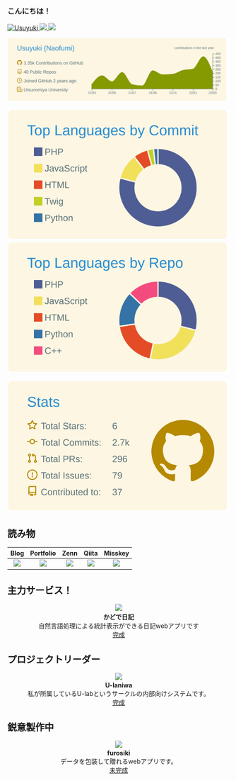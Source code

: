 ### こんにちは！ 
<!-- バッチコーナー -->
<p align="left"> 
  <a href="https://github.com/Usuyuki/usuyuki/">
    <img src="https://komarev.com/ghpvc/?username=Usuyuki" alt="Usuyuki" />
  </a>
  <a href="http://twitter.com/usuyuki26">
    <img height="20" src="https://img.shields.io/twitter/follow/usuyuki26?label=Twitter&logo=twitter&style=flat" />
  </a>
  <a href="https://github.com/Usuyuki">
    <img height="20" src="https://img.shields.io/github/followers/Usuyuki?label=follow&logo=github&style=flat" />
  </a>
</p>
<!--統計コーナー(github-profile-summary-cardsを利用しています) -->

[![](https://raw.githubusercontent.com/Usuyuki/Usuyuki/master/profile-summary-card-output/solarized/0-profile-details.svg)](https://github.com/vn7n24fzkq/github-profile-summary-cards)

[![](https://raw.githubusercontent.com/Usuyuki/Usuyuki/master/profile-summary-card-output/solarized/2-most-commit-language.svg)](https://github.com/vn7n24fzkq/github-profile-summary-cards)
[![](https://raw.githubusercontent.com/Usuyuki/Usuyuki/master/profile-summary-card-output/solarized/1-repos-per-language.svg)](https://github.com/vn7n24fzkq/github-profile-summary-cards)

[![](https://raw.githubusercontent.com/Usuyuki/Usuyuki/master/profile-summary-card-output/solarized/3-stats.svg)](https://github.com/vn7n24fzkq/github-profile-summary-cards)


<!--<a href="https://github.com/anuraghazra/github-readme-stats">
  <img align="left" src="https://github-readme-stats.vercel.app/api/top-langs/?username=Usuyuki&count_private=true&show_icons=true&theme=dracula" />
</a>-->


## 読み物

| Blog | Portfolio | Zenn | Qiita | Misskey |
| :----: |  :----: | :----: | :----: | :----: |
|<a href="https://blog.usuyuki.net" target="_blank" rel="noopener noreferrer"><img src="https://user-images.githubusercontent.com/63891531/150616629-78f44721-b411-4f32-b5fc-f0ff54a2aa78.png" width="30%"></a>|<a href="https://pf.usuyuki.net/" target="_blank" rel="noopener noreferrer"><img src="https://user-images.githubusercontent.com/63891531/150682673-5636c312-9ba9-46a6-b496-c7b81ee59ea5.png" width="10%"></a>|<a href = "https://zenn.dev/usuyuki"  target="_blank" rel="noopener noreferrer"><img src="https://user-images.githubusercontent.com/63891531/150616750-d9d004c9-7cd4-4bbf-bc56-3758dcc901a6.svg" width="30%"></a>| <a href = "https://qiita.com/Usuyuki"  target="_blank" rel="noopener noreferrer"><img src="https://user-images.githubusercontent.com/63891531/150616655-5b86c39d-3174-4a4a-a69b-1d5b2dc23d42.png" width="30%"></a> |<a href = "https://misskey.usuyuki.net/@usuyuki"  target="_blank" rel="noopener noreferrer"><img src="https://user-images.githubusercontent.com/63891531/152350334-3fbcbc6b-a525-470f-82c6-add0f0460044.png" width="30%"></a> |

## 主力サービス！



<div align="center">
   <a href="https://github.com/Usuyuki/kadode_nikki3" target="_blank" rel="noopener noreferrer">
    <img src="https://user-images.githubusercontent.com/63891531/150483510-788a66bb-8e2e-4e13-a8a7-b0814d557ccb.png">
  </a>
    <br>
  <b>かどで日記</b>
  <br>
自然言語処理による統計表示ができる日記webアプリです
  <br>
  <a href="https://github.com/Usuyuki/kadode_nikki3" target="_blank" rel="noopener noreferrer">完成</a>
</div>

## プロジェクトリーダー

<div align="center">
  <a href="https://github.com/u-lab/U-laniwa" target="_blank" rel="noopener noreferrer">
    <img src="https://user-images.githubusercontent.com/63891531/156935634-8ce52085-6db4-479a-9f6e-6f9626a05288.jpg" width="20%">
  </a>
  <br>
  <b>U-laniwa</b>
  <br>
私が所属しているU-labというサークルの内部向けシステムです。
  <br>
  <a href="https://github.com/u-lab/U-laniwa" target="_blank" rel="noopener noreferrer">完成</a>
</div>


## 鋭意製作中

<div align="center">
   <a href="https://github.com/Usuyuki/furosiki2" target="_blank" rel="noopener noreferrer">
    <img src="https://user-images.githubusercontent.com/63891531/150684769-3af775ef-f3a0-402c-b6f8-37a6823f3a38.svg" width="20%">
  </a>
    <br>
  <b>furosiki</b>
  <br>
データを包装して贈れるwebアプリです。
  <br>
  <a href="https://github.com/Usuyuki/furosiki2" target="_blank" rel="noopener noreferrer">未完成</a>
</div>


